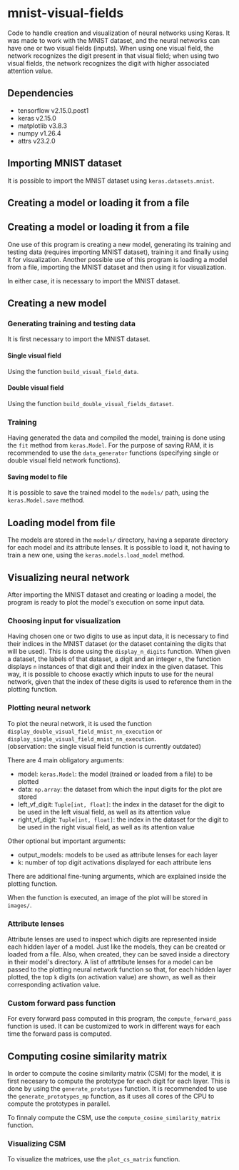 # mnist-visual-fields

Code to handle creation and visualization of neural networks using Keras. It was made to work with the MNIST dataset, and the neural networks can have one or two visual fields (inputs). When using one visual field, the network recognizes the digit present in that visual field; when using two visual fields, the network recognizes the digit with higher associated attention value.

## Dependencies
* tensorflow v2.15.0.post1
* keras v2.15.0
* matplotlib v3.8.3
* numpy v1.26.4
* attrs v23.2.0

## Importing MNIST dataset

It is possible to import the MNIST dataset using `keras.datasets.mnist`.

## Creating a model or loading it from a file
## Creating a model or loading it from a file

One use of this program is creating a new model, generating its training and testing data (requires importing MNIST dataset), training it and finally using it for visualization. Another possible use of this program is loading a model from a file, importing the MNIST dataset and then using it for visualization.

In either case, it is necessary to import the MNIST dataset.

## Creating a new model

### Generating training and testing data

It is first necessary to import the MNIST dataset.

#### Single visual field

Using the function `build_visual_field_data`.

#### Double visual field

Using the function `build_double_visual_fields_dataset`.

### Training

Having generated the data and compiled the model, training is done using the `fit` method from `keras.Model`. For the purpose of saving RAM, it is recommended to use the `data_generator` functions (specifying single or double visual field network functions).

#### Saving model to file

It is possible to save the trained model to the `models/` path, using the `keras.Model.save` method.

## Loading model from file

The models are stored in the `models/` directory, having a separate directory for each model and its attribute lenses. It is possible to load it, not having to train a new one, using the `keras.models.load_model` method.

## Visualizing neural network

After importing the MNIST dataset and creating or loading a model, the program is ready to plot the model's execution on some input data.

### Choosing input for visualization

Having chosen one or two digits to use as input data, it is necessary to find their indices in the MNIST dataset (or the dataset containing the digits that will be used). This is done using the `display_n_digits` function. When given a dataset, the labels of that dataset, a digit and an integer `n`, the function displays `n` instances of that digit and their index in the given dataset. This way, it is possible to choose exactly which inputs to use for the neural network, given that the index of these digits is used to reference them in the plotting function.

### Plotting neural network

To plot the neural network, it is used the function `display_double_visual_field_mnist_nn_execution` or `display_single_visual_field_mnist_nn_execution`.  
(observation: the single visual field function is currently outdated)

There are 4 main obligatory arguments:
* model: `keras.Model`: the model (trained or loaded from a file) to be plotted
* data: `np.array`: the dataset from which the input digits for the plot are stored
* left_vf_digit: `Tuple[int, float]`: the index in the dataset for the digit to be used in the left visual field, as well as its attention value
* right_vf_digit: `Tuple[int, float]`: the index in the dataset for the digit to be used in the right visual field, as well as its attention value

Other optional but important arguments:
* output_models: models to be used as attribute lenses for each layer
* k: number of top digit activations displayed for each attribute lens

There are additional fine-tuning arguments, which are explained inside the plotting function.

When the function is executed, an image of the plot will be stored in `images/`.

### Attribute lenses

Attribute lenses are used to inspect which digits are represented inside each hidden layer of a model. Just like the models, they can be created or loaded from a file. Also, when created, they can be saved inside a directory in their model's directory. A list of attrtibute lenses for a model can be passed to the plotting neural network function so that, for each hidden layer plotted, the top `k` digits (on activation value) are shown, as well as their corresponding activation value.

### Custom forward pass function

For every forward pass computed in this program, the `compute_forward_pass` function is used. It can be customized to work in different ways for each time the forward pass is computed.

## Computing cosine similarity matrix

In order to compute the cosine similarity matrix (CSM) for the model, it is first necesary to compute the prototype for each digit for each layer. This is done by using the `generate_prototypes` function. It is recommended to use the `generate_prototypes_mp` function, as it uses all cores of the CPU to compute the prototypes in parallel.

To finnaly compute the CSM, use the `compute_cosine_similarity_matrix` function.

### Visualizing CSM

To visualize the matrices, use the `plot_cs_matrix` function.

